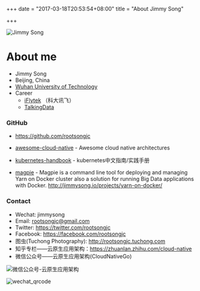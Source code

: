 +++
date = "2017-03-18T20:53:54+08:00"
title = "About Jimmy Song"

+++

![Jimmy Song](/media/jimmy.jpg)

# About me

- Jimmy Song
- Beijing, China
- [Wuhan University of Technology](http://www.whut.edu.cn)
- Career
  - [iFlytek](http://www.iflytek.com) （科大讯飞）
  - [TalkingData](http://www.talkingdata.com)

### GitHub

- https://github.com/rootsongjc


- [awesome-cloud-native](https://github.com/rootsongjc/awesome-cloud-native) - Awesome cloud native architectures
- [kubernetes-handbook](https://github.com/rootsongjc/kubernetes-handbook/) - kubernetes中文指南/实践手册
- [magpie](http://github.com/rootsongjc/magpie) - Magpie is a command line tool for deploying and managing Yarn on Docker cluster also a solution for running Big Data applications with Docker. http://jimmysong.io/projects/yarn-on-docker/

### Contact

- Wechat: jimmysong
- Email: rootsongjc@gmail.com
- Twitter: https://twitter.com/rootsongjc
- Facebook: https://facebook.com/rootsongjc
- 图虫(Tuchong Photography): http://rootsongjc.tuchong.com
- 知乎专栏——云原生应用架构：https://zhuanlan.zhihu.com/cloud-native
- 微信公众号——云原生应用架构(CloudNativeGo)

![微信公众号-云原生应用架构](/media/cloud-native-wechat-public-account.jpg)

![wechat_qrcode](/media/wechat-qrcode-20170627.jpg)